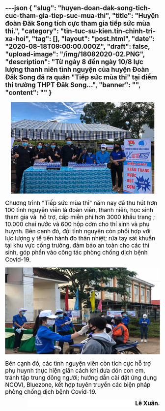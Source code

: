 ---json
{
    "slug": "huyen-doan-dak-song-tich-cuc-tham-gia-tiep-suc-mua-thi",
    "title": "Huyện đoàn Đăk Song tích cực tham gia tiếp sức mùa thi.",
    "category": "tin-tuc-su-kien.tin-chinh-tri-xa-hoi",
    "tag": [],
    "layout": "post.html",
    "date": "2020-08-18T09:00:00.000Z",
    "draft": false,
    "upload-image": "/img/18082020-02.PNG",
    "description": "Từ ngày 8 đến ngày 10/8 lực lượng thanh niên tình nguyện của huyện Đoàn Đăk Song đã ra quân \"Tiếp sức mùa thi\" tại điểm thi trường THPT Đăk Song...",
    "banner": "",
    "__content__": ""
}
---
<p style="text-align:center"><em><span style="font-size:14.0pt"><span style="background-color:white"><span style="color:black"><img alt="" src="/img/18082020-01.PNG" /></span></span></span></em></p>

<p><span style="font-size:14.0pt"><span style="background-color:white"><span style="color:black">Chương tr&igrave;nh &quot;Tiếp sức m&ugrave;a thi&quot; năm nay đ&atilde; thu h&uacute;t hơn 100 t&igrave;nh nguyện vi&ecirc;n l&agrave; đo&agrave;n vi&ecirc;n, thanh ni&ecirc;n, học sinh tham gia v&agrave; &nbsp;hỗ trợ, cấp miễn ph&iacute; hơn 3000 khẩu trang ; 10.000 chai nước v&agrave; 600 hộp cơm cho th&iacute; sinh v&agrave; phụ huynh. B&ecirc;n cạnh đ&oacute;, đội t&igrave;nh nguyện c&ograve;n phối hợp với lực lượng y tế tiến h&agrave;nh đo th&acirc;n nhiệt; rửa tay s&aacute;t khuẩn tại khu vực cổng trường, đảm bảo an to&agrave;n cho c&aacute;c th&iacute; sinh, g&oacute;p phần v&agrave;o c&ocirc;ng t&aacute;c ph&ograve;ng chống dịch bệnh Covid-19. </span></span></span></p>

<p style="text-align:center"><span style="font-size:14.0pt"><span style="background-color:white"><span style="color:black"><img alt="" src="/img/18082020-02.PNG" /></span></span></span></p>

<p><span style="font-size:14.0pt"><span style="background-color:white"><span style="color:black">B&ecirc;n cạnh đ&oacute;, c&aacute;c t&igrave;nh nguyện vi&ecirc;n c&ograve;n t&iacute;ch cực hỗ trợ phụ huynh thực hiện gi&atilde;n c&aacute;ch khi đưa đ&oacute;n con em, tr&aacute;nh tập trung đ&ocirc;ng người; hướng dẫn c&agrave;i đặt ứng dụng NCOVI, Bluezone, kết hợp tuy&ecirc;n truyền c&aacute;c biện ph&aacute;p ph&ograve;ng chống dịch bệnh Covid-19. </span></span></span></p>

<p style="text-align:right"><span style="font-size:14.0pt"><span style="background-color:white"><span style="color:black">&nbsp;&nbsp;&nbsp;&nbsp;&nbsp;&nbsp;&nbsp;&nbsp;&nbsp;&nbsp;&nbsp;&nbsp;&nbsp;&nbsp;&nbsp;&nbsp;&nbsp;&nbsp;&nbsp;&nbsp;&nbsp;&nbsp;&nbsp;&nbsp;&nbsp;&nbsp;&nbsp;&nbsp;&nbsp;&nbsp;&nbsp;&nbsp;&nbsp;&nbsp;&nbsp;&nbsp;&nbsp;&nbsp;&nbsp;&nbsp;&nbsp;&nbsp;&nbsp;&nbsp;&nbsp;&nbsp;&nbsp;&nbsp;&nbsp;&nbsp;&nbsp;&nbsp;&nbsp;&nbsp;&nbsp;&nbsp;&nbsp;&nbsp;&nbsp;&nbsp;&nbsp;&nbsp;&nbsp;&nbsp;&nbsp;&nbsp; <strong>L&ecirc; Xu&acirc;n.</strong></span></span></span></p>

<p>&nbsp;</p>

<p>&nbsp;&nbsp;&nbsp;&nbsp;&nbsp;&nbsp;&nbsp;&nbsp;&nbsp; &nbsp;</p>
